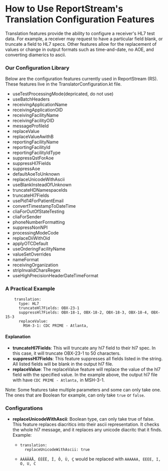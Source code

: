# How to Use ReportStream's Translation Configuration Features

Translation features provide the ability to configure a receiver's HL7 test data. For example, a receiver may request to have a particular field blank, or truncate a field to HL7 specs. Other features allow for the replacement of values or change in output formats such as time-and-date, no AOE, and converting diamerics to ascii.

### Our Configuration Library

Below are the configuration features currently used in ReportStream (RS). These features live in the TranslatorConfiguration.kt file. 

- useTestProcessingMode(depricated, do not use)
- useBatchHeaders
- receivingApplicationName
- receivingApplicationOID
- receivingFacilityName
- receivingFacilityOID
- messageProfileId
- replaceValue
- replaceValueAwithB
- reportingFacilityName
- reportingFacilityId
- reportingFacilityIdType
- suppressQstForAoe
- suppressHl7Fields
- suppressAoe
- defaultAoeToUnknown
- replaceUnicodeWithAscii
- useBlankInsteadOfUnknown
- truncateHDNamespaceIds
- truncateHl7Fields
- usePid14ForPatientEmail
- convertTimestampToDateTime
- cliaForOutOfStateTesting
- cliaForSender
- phoneNumberFormatting
- suppressNonNPI
- processingModeCode
- replaceDiiWithOid
- applyOTCDefault
- useOrderingFacilityName
- valueSetOverrides
- nameFormat
- receivingOrganization
- stripInvalidCharsRegex
- useHighPrecisionHeaderDateTimeFormat

### A Practical Example

```
    translation:
      type: HL7
      truncateHl7Fields: OBX-23-1
      suppressHl7Fields: OBX-18-1, OBX-18-2, OBX-18-3, OBX-18-4, OBX-15-3
      replaceValue:
        MSH-3-1: CDC PRIME - Atlanta,
```

#### Explanation

- **truncateHl7Fields**: This will truncate any hl7 field to their hl7 spec. In this case, it will truncate OBX-23-1 to 50 characters.
- **suppressHl7Fields**: This feature suppresses  all fields listed in the string. All listed fields will be blank in the output hl7 file.
- **replaceValue**: The replaceValue feature will replace the value of the hl7 field with the specified value. In the example above, the output hl7 file with have `CDC PRIME - Atlanta,` in MSH-3-1.

Note: Some features take multiple parameters and some can only take one. The ones that are Boolean for example, can only take `true` or `false`.


### Configurations

- **replaceUnicodeWithAscii**: Boolean type, can only take true of false. This feature replaces diacritics into their ascii representation. It checks the whole hl7 message, and it replaces any unicode diacritc that it finds.
Example:
  - ```
    translation:
      replaceUnicodeWithAscii: true 
    ```
  - `ÀÁÂÃÄÅ, ÈÉÊË, Î, Ô, Ù, Ç` would be replaced with `AAAAAA, EEEE, I, O, U, C`
